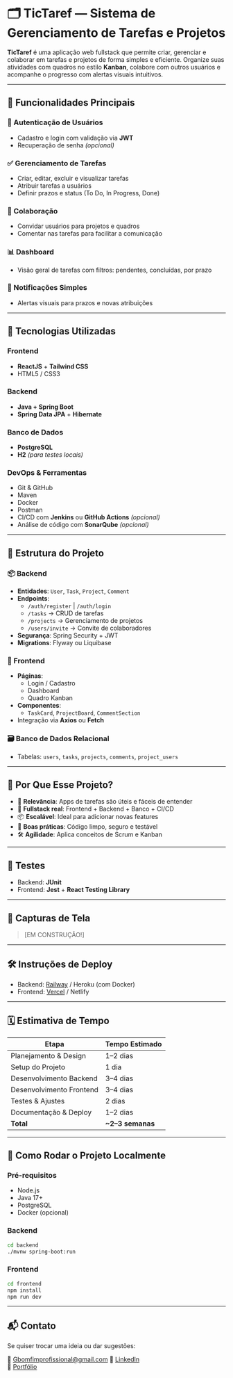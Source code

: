 # 🗂️ TicTaref — Sistema de Gerenciamento de Tarefas e Projetos

**TicTaref** é uma aplicação web fullstack que permite criar, gerenciar e colaborar em tarefas e projetos de forma simples e eficiente. Organize suas atividades com quadros no estilo **Kanban**, colabore com outros usuários e acompanhe o progresso com alertas visuais intuitivos.

---

## 🚀 Funcionalidades Principais

### 🔐 Autenticação de Usuários
- Cadastro e login com validação via **JWT**
- Recuperação de senha *(opcional)*

### ✅ Gerenciamento de Tarefas
- Criar, editar, excluir e visualizar tarefas
- Atribuir tarefas a usuários
- Definir prazos e status (To Do, In Progress, Done)

### 👥 Colaboração
- Convidar usuários para projetos e quadros
- Comentar nas tarefas para facilitar a comunicação

### 📊 Dashboard
- Visão geral de tarefas com filtros: pendentes, concluídas, por prazo

### 🔔 Notificações Simples
- Alertas visuais para prazos e novas atribuições

---

## 🧰 Tecnologias Utilizadas

### Frontend
- **ReactJS** + **Tailwind CSS**
- HTML5 / CSS3

### Backend
- **Java + Spring Boot**
- **Spring Data JPA** + **Hibernate**

### Banco de Dados
- **PostgreSQL**
- **H2** *(para testes locais)*

### DevOps & Ferramentas
- Git & GitHub
- Maven
- Docker
- Postman
- CI/CD com **Jenkins** ou **GitHub Actions** *(opcional)*
- Análise de código com **SonarQube** *(opcional)*

---

## 🧱 Estrutura do Projeto

### 📦 Backend
- **Entidades**: `User`, `Task`, `Project`, `Comment`
- **Endpoints**:
  - `/auth/register` | `/auth/login`
  - `/tasks` → CRUD de tarefas
  - `/projects` → Gerenciamento de projetos
  - `/users/invite` → Convite de colaboradores
- **Segurança**: Spring Security + JWT
- **Migrations**: Flyway ou Liquibase

### 🎨 Frontend
- **Páginas**:
  - Login / Cadastro
  - Dashboard
  - Quadro Kanban
- **Componentes**:
  - `TaskCard`, `ProjectBoard`, `CommentSection`
- Integração via **Axios** ou **Fetch**

### 🗃️ Banco de Dados Relacional
- Tabelas: `users`, `tasks`, `projects`, `comments`, `project_users`

---

## 🎯 Por Que Esse Projeto?

- 📌 **Relevância**: Apps de tarefas são úteis e fáceis de entender
- 🔁 **Fullstack real**: Frontend + Backend + Banco + CI/CD
- 📦 **Escalável**: Ideal para adicionar novas features
- 🧪 **Boas práticas**: Código limpo, seguro e testável
- 🛠️ **Agilidade**: Aplica conceitos de Scrum e Kanban

---

## 🧪 Testes

- Backend: **JUnit**
- Frontend: **Jest** + **React Testing Library**

---

## 📸 Capturas de Tela

> [EM CONSTRUÇÃO!]

---

## 🛠️ Instruções de Deploy

- Backend: [Railway](https://railway.app) / Heroku (com Docker)
- Frontend: [Vercel](https://vercel.com) / Netlify

---

## 🗓️ Estimativa de Tempo

| Etapa                            | Tempo Estimado     |
|----------------------------------|---------------------|
| Planejamento & Design            | 1–2 dias            |
| Setup do Projeto                 | 1 dia               |
| Desenvolvimento Backend          | 3–4 dias            |
| Desenvolvimento Frontend         | 3–4 dias            |
| Testes & Ajustes                 | 2 dias              |
| Documentação & Deploy            | 1–2 dias            |
| **Total**                        | **~2–3 semanas**    |

---

## 📂 Como Rodar o Projeto Localmente

### Pré-requisitos
- Node.js
- Java 17+
- PostgreSQL
- Docker (opcional)

### Backend
```bash
cd backend
./mvnw spring-boot:run
```

### Frontend
```bash
cd frontend
npm install
npm run dev
```

---

## 📬 Contato

Se quiser trocar uma ideia ou dar sugestões:

📧 Gbomfimprofissional@gmail.com
💼 [LinkedIn](https://www.linkedin.com/in/gabriel-bomfim-oliveira/)  
📁 [Portfólio](https://github.com/Bomfimdev)
